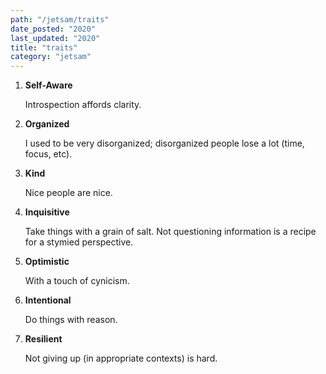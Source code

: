 ```yaml
---
path: "/jetsam/traits"
date_posted: "2020"
last_updated: "2020"
title: "traits"
category: "jetsam"
---
```


1. **Self-Aware**

   Introspection affords clarity.

2. **Organized**

   I used to be very disorganized; disorganized people lose a lot (time, focus, etc).

3. **Kind**

   Nice people are nice.

4. **Inquisitive**

   Take things with a grain of salt. Not questioning information is a recipe for a stymied perspective.

5. **Optimistic**

   With a touch of cynicism.

6. **Intentional**

    Do things with reason.

7. **Resilient**

    Not giving up (in appropriate contexts) is hard.